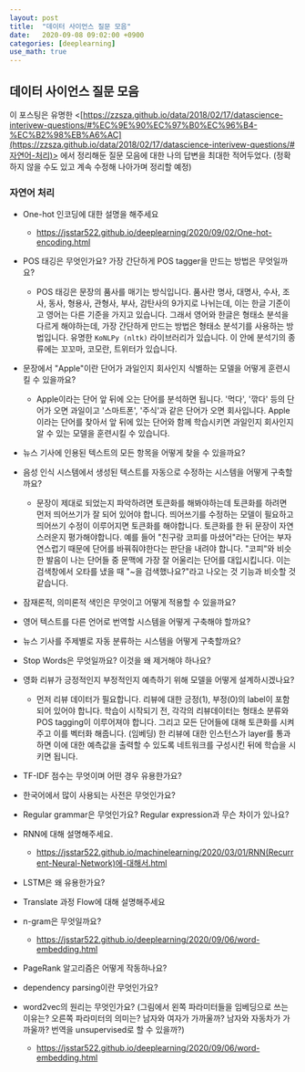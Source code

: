 ```yaml
---
layout: post
title:  "데이터 사이언스 질문 모음"
date:   2020-09-08 09:02:00 +0900
categories: [deeplearning]
use_math: true
---
```


## 데이터 사이언스 질문 모음

이 포스팅은 유명한 <[https://zzsza.github.io/data/2018/02/17/datascience-interivew-questions/#%EC%9E%90%EC%97%B0%EC%96%B4-%EC%B2%98%EB%A6%AC](https://zzsza.github.io/data/2018/02/17/datascience-interivew-questions/#자연어-처리)> 에서 정리해둔 질문 모음에 대한 나의 답변을 최대한 적어두었다. (정확하지 않을 수도 있고 계속 수정해 나아가며 정리할 예정)

### 자연어 처리

* One-hot 인코딩에 대한 설명을 해주세요
  * <https://jsstar522.github.io/deeplearning/2020/09/02/One-hot-encoding.html>

* POS 태깅은 무엇인가요? 가장 간단하게 POS tagger을 만드는 방법은 무엇일까요?
  * POS 태깅은 문장의 품사를 매기는 방식입니다. 품사란 명사, 대명사, 수사, 조사, 동사, 형용사, 관형사, 부사, 감탄사의 9가지로 나뉘는데, 이는 한글 기준이고 영어는 다른 기준을 가지고 있습니다. 그래서 영어와 한글은 형태소 분석을 다르게 해야하는데, 가장 간단하게 만드는 방법은 형태소 분석기를 사용하는 방법입니다. 유명한 `KoNLPy (nltk)` 라이브러리가 있습니다. 이 안에 분석기의 종류에는 꼬꼬마, 코모란, 트위터가 있습니다.
* 문장에서 "Apple"이란 단어가 과일인지 회사인지 식별하는 모델을 어떻게 훈련시킬 수 있을까요?
  * Apple이라는 단어 앞 뒤에 오는 단어를 분석하면 됩니다. '먹다', '깎다' 등의 단어가 오면 과일이고 '스마트폰', '주식'과 같은 단어가 오면 회사입니다. Apple 이라는 단어를 찾아서 앞 뒤에 있는 단어와 함께 학습시키면 과일인지 회사인지 알 수 있는 모델을 훈련시킬 수 있습니다.
* 뉴스 기사에 인용된 텍스트의 모든 항목을 어떻게 찾을 수 있을까요?
* 음성 인식 시스템에서 생성된 텍스트를 자동으로 수정하는 시스템을 어떻게 구축할까요?
  * 문장이 제대로 되었는지 파악하려면 토큰화를 해봐야하는데 토큰화를 하려면 먼저 띄어쓰기가 잘 되어 있어야 합니다. 띄어쓰기를 수정하는 모델이 필요하고 띄어쓰기 수정이 이루어지면 토큰화를 해야합니다. 토큰화를 한 뒤 문장이 자연스러운지 평가해야합니다. 예를 들어 "친구랑 코피를 마셨어"라는 단어는 부자연스럽기 때문에 단어를 바꿔줘야한다는 판단을 내려야 합니다. "코피"와 비슷한 발음이 나는 단어들 중 문맥에 가장 잘 어울리는 단어를 대입시킵니다. 이는 검색창에서 오타를 냈을 때 "~을 검색했나요?"라고 나오는 것 기능과 비슷할 것 같습니다.
* 잠재론적, 의미론적 색인은 무엇이고 어떻게 적용할 수 있을까요?
* 영어 텍스트를 다른 언어로 번역할 시스템을 어떻게 구축해야 할까요?
* 뉴스 기사를 주제별로 자동 분류하는 시스템을 어떻게 구축할까요?
* Stop Words은 무엇일까요? 이것을 왜 제거해야 하나요?
* 영화 리뷰가 긍정적인지 부정적인지 예측하기 위해 모델을 어떻게 설계하시겠나요?
  * 먼저 리뷰 데이터가 필요합니다. 리뷰에 대한 긍정(1), 부정(0)의 label이 포함되어 있어야 합니다. 학습이 시작되기 전, 각각의 리뷰데이터는 형태소 분류와 POS tagging이 이루어져야 합니다. 그리고 모든 단어들에 대해 토큰화를 시켜주고 이를 벡터화 해줍니다. (임베딩) 한 리뷰에 대한 인스턴스가 layer를 통과하면 이에 대한 예측값을 출력할 수 있도록 네트워크를 구성시킨 뒤에 학습을 시키면 됩니다.
* TF-IDF 점수는 무엇이며 어떤 경우 유용한가요?
* 한국어에서 많이 사용되는 사전은 무엇인가요?
* Regular grammar은 무엇인가요? Regular expression과 무슨 차이가 있나요?
* RNN에 대해 설명해주세요.
  * <https://jsstar522.github.io/machinelearning/2020/03/01/RNN(Recurrent-Neural-Network)에-대해서.html>
* LSTM은 왜 유용한가요?
* Translate 과정 Flow에 대해 설명해주세요
* n-gram은 무엇일까요?
  * <https://jsstar522.github.io/deeplearning/2020/09/06/word-embedding.html>
* PageRank 알고리즘은 어떻게 작동하나요?
* dependency parsing이란 무엇인가요?
* word2vec의 원리는 무엇인가요? (그림에서 왼쪽 파라미터들을 임베딩으로 쓰는 이유는? 오른쪽 파라미터의 의미는? 남자와 여자가 가까울까? 남자와 자동차가 가까울까? 번역을 unsupervised로 할 수 있을까?)
  * <https://jsstar522.github.io/deeplearning/2020/09/06/word-embedding.html>